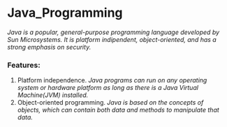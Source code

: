 # **Java_Programming**

*Java is a popular, general-purpose programming language developed by Sun Microsystems.
It is platform indipendent, object-oriented, and has a strong emphasis on security.*

### **Features:**
1. Platform independence.
*Java programs can run on any operating system or hardware platform as long as there is a Java Virtual Machine(JVM) installed.*
2. Object-oriented programming.
*Java is based on the concepts of objects, which can contain both data and methods to manipulate that data.*
